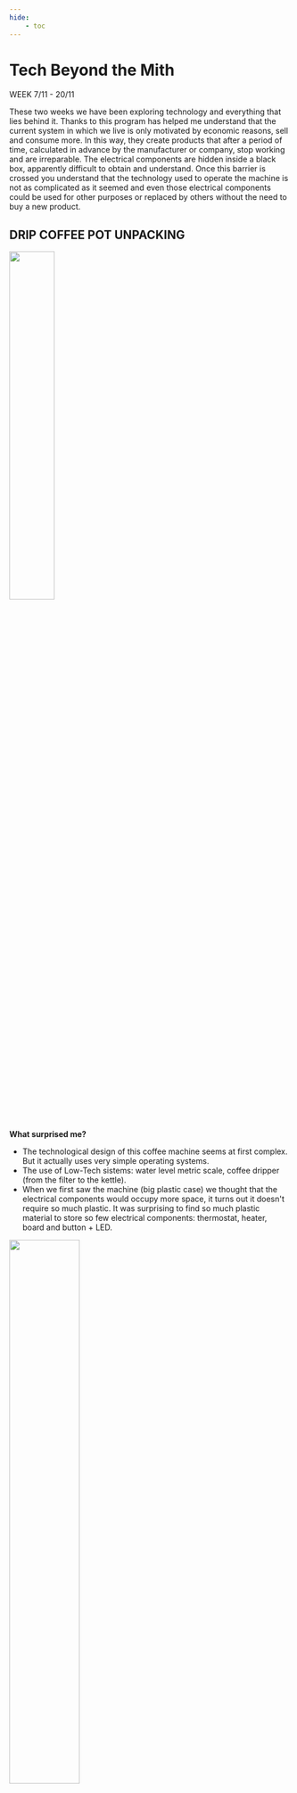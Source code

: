 ```yaml
---
hide:
    - toc
---
```


# Tech Beyond the Mith 

WEEK 7/11 - 20/11

These two weeks we have been exploring technology and everything that lies behind it. Thanks to this program has helped me understand that the current system in which we live is only motivated by economic reasons, sell and consume more. In this way, they create products that after a period of time, calculated in advance by the manufacturer or company, stop working and are irreparable. The electrical components are hidden inside a black box, apparently difficult to obtain and understand. Once this barrier is crossed you understand that the technology used to operate the machine is not as complicated as it seemed and even those electrical components could be used for other purposes or replaced by others without the need to buy a new product.

## DRIP COFFEE POT UNPACKING
<img src="https://junebascaran.github.io/MDEF/images/Tech%20Beyond%20the%20Mith/drip%20coffe%20maker%202.jpg" width=40% height=40%> 

 **What surprised me?**

 - The technological design of this coffee machine seems at first complex. But it actually uses very simple operating systems.
 - The use of Low-Tech sistems: water level metric scale, coffee dripper (from the filter to the kettle).
 - When we first saw the machine (big plastic case) we thought that the electrical components would occupy more space, it turns out it doesn't require so much plastic. It was surprising to find so much plastic material to store so few electrical components: thermostat, heater, board and button + LED. 
 <img src="https://junebascaran.github.io/MDEF/images/Tech%20Beyond%20the%20Mith/ZOaOvW4.jpg" width=50% height=50%> 

 - Smart materials is using material properties to our advantage as designers.
 - Use of metal components, without any functional purpose, to give the product a more elegant and quality appearance.

## ALMOST USELESS MACHINE 
